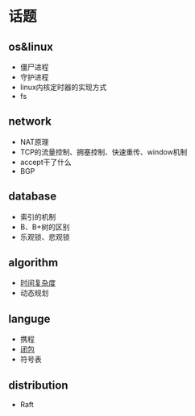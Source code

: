 # 话题

## os&linux 
* 僵尸进程
* 守护进程
* linux内核定时器的实现方式
* fs

## network
* NAT原理
* TCP的流量控制、拥塞控制、快速重传、window机制
* accept干了什么
* BGP

## database
* 索引的机制
* B、B+树的区别
* 乐观锁、悲观锁

## algorithm
* [时间复杂度](./docs/timeComplexy/timeComplexy.md)
* 动态规划

## languge
* 携程
* [闭包](./docs/closure/closure.md)
* 符号表

## distribution
* Raft
